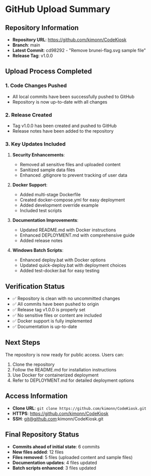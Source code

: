 # GitHub Upload Summary

## Repository Information
- **Repository URL**: https://github.com/kimonn/CodeKiosk
- **Branch**: main
- **Latest Commit**: cd98292 - "Remove brunei-flag.svg sample file"
- **Release Tag**: v1.0.0

## Upload Process Completed

### 1. Code Changes Pushed
- All local commits have been successfully pushed to GitHub
- Repository is now up-to-date with all changes

### 2. Release Created
- Tag v1.0.0 has been created and pushed to GitHub
- Release notes have been added to the repository

### 3. Key Updates Included
1. **Security Enhancements**:
   - Removed all sensitive files and uploaded content
   - Sanitized sample data files
   - Enhanced .gitignore to prevent tracking of user data

2. **Docker Support**:
   - Added multi-stage Dockerfile
   - Created docker-compose.yml for easy deployment
   - Added development override example
   - Included test scripts

3. **Documentation Improvements**:
   - Updated README.md with Docker instructions
   - Enhanced DEPLOYMENT.md with comprehensive guide
   - Added release notes

4. **Windows Batch Scripts**:
   - Enhanced deploy.bat with Docker options
   - Updated quick-deploy.bat with deployment choices
   - Added test-docker.bat for easy testing

## Verification Status
- ✅ Repository is clean with no uncommitted changes
- ✅ All commits have been pushed to origin
- ✅ Release tag v1.0.0 is properly set
- ✅ No sensitive files or content are included
- ✅ Docker support is fully implemented
- ✅ Documentation is up-to-date

## Next Steps
The repository is now ready for public access. Users can:
1. Clone the repository
2. Follow the README.md for installation instructions
3. Use Docker for containerized deployment
4. Refer to DEPLOYMENT.md for detailed deployment options

## Access Information
- **Clone URL**: `git clone https://github.com/kimonn/CodeKiosk.git`
- **HTTPS**: https://github.com/kimonn/CodeKiosk
- **SSH**: git@github.com:kimonn/CodeKiosk.git

## Final Repository Status
- **Commits ahead of initial state**: 6 commits
- **New files added**: 12 files
- **Files removed**: 5 files (uploaded content and sample files)
- **Documentation updates**: 4 files updated
- **Batch scripts enhanced**: 3 files updated